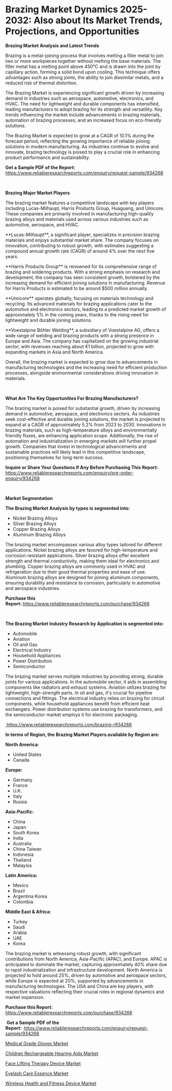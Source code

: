 <p><h1>Brazing Market Dynamics 2025-2032: Also about Its Market Trends, Projections, and Opportunities</h1></p><p><strong>Brazing Market Analysis and Latest Trends</strong></p>
<p><p>Brazing is a metal-joining process that involves melting a filler metal to join two or more workpieces together without melting the base materials. The filler metal has a melting point above 450°C and is drawn into the joint by capillary action, forming a solid bond upon cooling. This technique offers advantages such as strong joints, the ability to join dissimilar metals, and a reduced risk of thermal distortion.</p><p>The Brazing Market is experiencing significant growth driven by increasing demand in industries such as aerospace, automotive, electronics, and HVAC. The need for lightweight and durable components has intensified, leading manufacturers to adopt brazing for its strength and versatility. Key trends influencing the market include advancements in brazing materials, automation of brazing processes, and an increased focus on eco-friendly solutions. </p><p>The Brazing Market is expected to grow at a CAGR of 10.1% during the forecast period, reflecting the growing importance of reliable joining solutions in modern manufacturing. As industries continue to evolve and innovate, brazing technology is poised to play a crucial role in enhancing product performance and sustainability.</p></p>
<p><strong>Get a Sample PDF of the Report:&nbsp;</strong> <a href="https://www.reliableresearchreports.com/enquiry/request-sample/934268?utm_campaign=2771&utm_medium=2&utm_source=Github&utm_content=ia&utm_term=07032025&utm_id=brazing">https://www.reliableresearchreports.com/enquiry/request-sample/934268</a></p>
<p>&nbsp;</p>
<p><strong>Brazing Major Market Players</strong></p>
<p><p>The brazing market features a competitive landscape with key players including Lucas-Milhaupt, Harris Products Group, Huaguang, and Umicore. These companies are primarily involved in manufacturing high-quality brazing alloys and materials used across various industries such as automotive, aerospace, and HVAC.</p><p>**Lucas-Milhaupt**, a significant player, specializes in precision brazing materials and enjoys substantial market share. The company focuses on innovation, contributing to robust growth, with estimates suggesting a compound annual growth rate (CAGR) of around 4% over the next five years.</p><p>**Harris Products Group** is renowned for its comprehensive range of brazing and soldering products. With a strong emphasis on research and development, the company has seen consistent growth, bolstered by the increasing demand for efficient joining solutions in manufacturing. Revenue for Harris Products is estimated to be around $500 million annually.</p><p>**Umicore** operates globally, focusing on materials technology and recycling. Its advanced materials for brazing applications cater to the automotive and electronics sectors, leading to a predicted market growth of approximately 5% in the coming years, thanks to the rising need for lightweight and durable joining solutions.</p><p>**Voestalpine Böhler Welding**, a subsidiary of Voestalpine AG, offers a wide range of welding and brazing products with a strong presence in Europe and Asia. The company has capitalized on the growing industrial sector, with revenues reaching about €1 billion, projected to grow with expanding markets in Asia and North America.</p><p>Overall, the brazing market is expected to grow due to advancements in manufacturing technologies and the increasing need for efficient production processes, alongside environmental considerations driving innovation in materials.</p></p>
<p>&nbsp;</p>
<p><strong>What Are The Key Opportunities For Brazing Manufacturers?</strong></p>
<p><p>The brazing market is poised for substantial growth, driven by increasing demand in automotive, aerospace, and electronics sectors. As industries seek cost-effective and durable joining solutions, the market is projected to expand at a CAGR of approximately 5.2% from 2023 to 2030. Innovations in brazing materials, such as high-temperature alloys and environmentally friendly fluxes, are enhancing application scope. Additionally, the rise of automation and industrialization in emerging markets will further propel growth. Companies that invest in technological advancements and sustainable practices will likely lead in this competitive landscape, positioning themselves for long-term success.</p></p>
<p><strong>Inquire or Share Your Questions If Any Before Purchasing This Report:</strong> <a href="https://www.reliableresearchreports.com/enquiry/pre-order-enquiry/934268?utm_campaign=2771&utm_medium=2&utm_source=Github&utm_content=ia&utm_term=07032025&utm_id=brazing">https://www.reliableresearchreports.com/enquiry/pre-order-enquiry/934268</a></p>
<p>&nbsp;</p>
<p><strong>Market Segmentation</strong></p>
<p><strong>The Brazing Market Analysis by types is segmented into:</strong></p>
<p><ul><li>Nickel Brazing Alloys</li><li>Silver Brazing Alloys</li><li>Copper Brazing Alloys</li><li>Aluminum Brazing Alloys</li></ul></p>
<p><p>The brazing market encompasses various alloy types tailored for different applications. Nickel brazing alloys are favored for high-temperature and corrosion-resistant applications. Silver brazing alloys offer excellent strength and thermal conductivity, making them ideal for electronics and plumbing. Copper brazing alloys are commonly used in HVAC and refrigeration due to their good thermal properties and ease of use. Aluminum brazing alloys are designed for joining aluminum components, ensuring durability and resistance to corrosion, particularly in automotive and aerospace industries.</p></p>
<p><strong>Purchase this Report:&nbsp;</strong><a href="https://www.reliableresearchreports.com/purchase/934268?utm_campaign=2771&utm_medium=2&utm_source=Github&utm_content=ia&utm_term=07032025&utm_id=brazing">https://www.reliableresearchreports.com/purchase/934268</a></p>
<p>&nbsp;</p>
<p><strong>The Brazing Market Industry Research by Application is segmented into:</strong></p>
<p><ul><li>Automobile</li><li>Aviation</li><li>Oil and Gas</li><li>Electrical Industry</li><li>Household Appliances</li><li>Power Distribution</li><li>Semiconductor</li></ul></p>
<p><p>The brazing market serves multiple industries by providing strong, durable joints for various applications. In the automobile sector, it aids in assembling components like radiators and exhaust systems. Aviation utilizes brazing for lightweight, high-strength parts. In oil and gas, it's crucial for pipeline connections and fittings. The electrical industry relies on brazing for circuit components, while household appliances benefit from efficient heat exchangers. Power distribution systems use brazing for transformers, and the semiconductor market employs it for electronic packaging.</p></p>
<p><a href="https://www.reliableresearchreports.com/brazing-r934268?utm_campaign=2771&utm_medium=2&utm_source=Github&utm_content=ia&utm_term=07032025&utm_id=brazing">&nbsp;https://www.reliableresearchreports.com/brazing-r934268</a></p>
<p><strong>In terms of Region, the Brazing Market Players available by Region are:</strong></p>
<p>
    <p> <strong> North America: </strong>
        <ul>
            <li>United States</li>
            <li>Canada</li>
        </ul>
        </p> 
    <p> <strong> Europe: </strong>
        <ul>
            <li>Germany</li>
            <li>France</li>
            <li>U.K.</li>
            <li>Italy</li>
            <li>Russia</li>
        </ul>
        </p> 
    <p> <strong> Asia-Pacific: </strong>
        <ul>
            <li>China</li>
            <li>Japan</li>
            <li>South Korea</li>
            <li>India</li>
            <li>Australia</li>
            <li>China Taiwan</li>
            <li>Indonesia</li>
            <li>Thailand</li>
            <li>Malaysia</li>
        </ul>
        </p> 
    <p> <strong> Latin America: </strong>
        <ul>
            <li>Mexico</li>
            <li>Brazil</li>
            <li>Argentina Korea</li>
            <li>Colombia</li>
        </ul>
        </p> 
    <p> <strong> Middle East & Africa: </strong>
        <ul>
            <li>Turkey</li>
            <li>Saudi</li>
            <li>Arabia</li>
            <li>UAE</li>
            <li>Korea</li>
        </ul>
    </p>
    </p>
<p><p>The brazing market is witnessing robust growth, with significant contributions from North America, Asia-Pacific (APAC), and Europe. APAC is anticipated to dominate the market, capturing approximately 40% share due to rapid industrialization and infrastructure development. North America is projected to hold around 25%, driven by automotive and aerospace sectors, while Europe is expected at 20%, supported by advancements in manufacturing technologies. The USA and China are key players, with respective valuations reflecting their crucial roles in regional dynamics and market expansion.</p></p>
<p><strong>Purchase this Report: </strong><a href="https://www.reliableresearchreports.com/purchase/934268?utm_campaign=2771&utm_medium=2&utm_source=Github&utm_content=ia&utm_term=07032025&utm_id=brazing">https://www.reliableresearchreports.com/purchase/934268</a></p>
<p>&nbsp;<strong>Get a Sample PDF of the Report:&nbsp;&nbsp;</strong><a href="https://www.reliableresearchreports.com/enquiry/request-sample/934268?utm_campaign=2771&utm_medium=2&utm_source=Github&utm_content=ia&utm_term=07032025&utm_id=brazing">https://www.reliableresearchreports.com/enquiry/request-sample/934268</a></p>
<p><strong></strong></p>
<p><p><a href="https://www.linkedin.com/pulse/whats-powering-medical-grade-gloves-market-growth-insights-127-uznwf?utm_campaign=2771&utm_medium=2&utm_source=Github&utm_content=ia&utm_term=07032025&utm_id=brazing">Medical Grade Gloves Market</a></p><p><a href="https://www.linkedin.com/pulse/future-forecasts-global-children-rechargeable-hearing-aids-market-pszcf?utm_campaign=2771&utm_medium=2&utm_source=Github&utm_content=ia&utm_term=07032025&utm_id=brazing">Children Rechargeable Hearing Aids Market</a></p><p><a href="https://www.linkedin.com/pulse/face-lifting-therapy-device-market-size-forecast-from-2025-2032-soeaf?utm_campaign=2771&utm_medium=2&utm_source=Github&utm_content=ia&utm_term=07032025&utm_id=brazing">Face Lifting Therapy Device Market</a></p><p><a href="https://www.linkedin.com/pulse/projected-market-revenue-eyelash-care-essence-147-cagr-from-f3pof?utm_campaign=2771&utm_medium=2&utm_source=Github&utm_content=ia&utm_term=07032025&utm_id=brazing">Eyelash Care Essence Market</a></p><p><a href="https://www.linkedin.com/pulse/regional-segment-trends-wireless-health-fitness-device-market-qkaif?utm_campaign=2771&utm_medium=2&utm_source=Github&utm_content=ia&utm_term=07032025&utm_id=brazing">Wireless Health and Fitness Device Market</a></p></p>